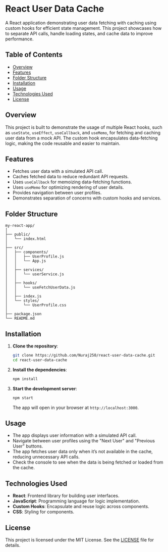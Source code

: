 # React User Data Cache

A React application demonstrating user data fetching with caching using custom hooks for efficient state management. This project showcases how to separate API calls, handle loading states, and cache data to improve performance.

## Table of Contents

- [Overview](#overview)
- [Features](#features)
- [Folder Structure](#folder-structure)
- [Installation](#installation)
- [Usage](#usage)
- [Technologies Used](#technologies-used)
- [License](#license)

## Overview

This project is built to demonstrate the usage of multiple React hooks, such as `useState`, `useEffect`, `useCallback`, and `useMemo`, for fetching and caching user data from a mock API. The custom hook encapsulates data-fetching logic, making the code reusable and easier to maintain.

## Features

- Fetches user data with a simulated API call.
- Caches fetched data to reduce redundant API requests.
- Uses `useCallback` for memoizing data-fetching functions.
- Uses `useMemo` for optimizing rendering of user details.
- Provides navigation between user profiles.
- Demonstrates separation of concerns with custom hooks and services.

## Folder Structure

```
my-react-app/
│
├── public/
│   └── index.html
│
├── src/
│   ├── components/
│   │   ├── UserProfile.js
│   │   └── App.js
│   │
│   ├── services/
│   │   └── userService.js
│   │
│   ├── hooks/
│   │   └── useFetchUserData.js
│   │
│   ├── index.js
│   └── styles/
│       └── UserProfile.css
│
├── package.json
└── README.md
```

## Installation

1. **Clone the repository**:
   ```bash
   git clone https://github.com/Nuraj250/react-user-data-cache.git
   cd react-user-data-cache
   ```

2. **Install the dependencies**:
   ```bash
   npm install
   ```

3. **Start the development server**:
   ```bash
   npm start
   ```

   The app will open in your browser at `http://localhost:3000`.

## Usage

- The app displays user information with a simulated API call.
- Navigate between user profiles using the "Next User" and "Previous User" buttons.
- The app fetches user data only when it’s not available in the cache, reducing unnecessary API calls.
- Check the console to see when the data is being fetched or loaded from the cache.

## Technologies Used

- **React**: Frontend library for building user interfaces.
- **JavaScript**: Programming language for logic implementation.
- **Custom Hooks**: Encapsulate and reuse logic across components.
- **CSS**: Styling for components.

## License

This project is licensed under the MIT License. See the [LICENSE](LICENSE) file for details.
